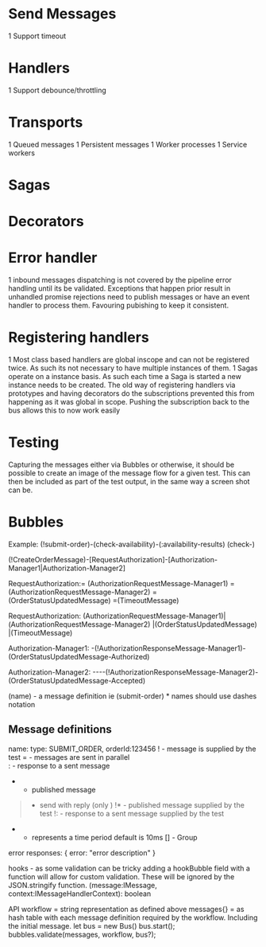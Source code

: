 # Send Messages
1 Support timeout

# Handlers
1 Support debounce/throttling

# Transports
1 Queued messages
1 Persistent messages
1 Worker processes
1 Service workers

# Sagas

# Decorators


# Error handler
1 inbound messages dispatching is not covered by the pipeline error handling
  until its be validated. Exceptions that happen prior result in unhandled promise rejections
  need to publish messages or have an event handler to process them. Favouring pubishing to keep
  it consistent.


# Registering handlers
1 Most class based handlers are global inscope and can not be registered twice. As such its not necessary
  to have multiple instances of them.
1 Sagas operate on a instance basis. As such each time a Saga is started a new instance needs to be created. 
  The old way of registering handlers via prototypes and having decorators do the subscriptions prevented this
  from happening as it was global in scope. Pushing the subscription back to the bus allows this to now work easily  

# Testing
Capturing the messages either via Bubbles or otherwise, it should be possible to create an image of the message flow
for a given test. This can then be included as part of the test output, in the same way a screen shot can be.

  # Bubbles

  Example:
  (!submit-order)-(check-availability)-(:availability-results)
                 \(check-)

  (!CreateOrderMessage)-[RequestAuthorization]-[Authorization-Manager1|Authorization-Manager2]
                        
                        

  RequestAuthorization:= (AuthorizationRequestMessage-Manager1)
                        =(AuthorizationRequestMessage-Manager2)
                        =(OrderStatusUpdatedMessage)
                        =(TimeoutMessage)                       
  
  RequestAuthorization:
   (AuthorizationRequestMessage-Manager1)|(AuthorizationRequestMessage-Manager2)
  |(OrderStatusUpdatedMessage)
  |(TimeoutMessage)                       

  Authorization-Manager1:
  -(!AuthorizationResponseMessage-Manager1)-(OrderStatusUpdatedMessage-Authorized)

  Authorization-Manager2:
  ----(!AuthorizationResponseMessage-Manager2)-(OrderStatusUpdatedMessage-Accepted)

  (name) - a message definition ie (submit-order)
    * names should use dashes notation
  
  ## Message definitions
  name: type: SUBMIT_ORDER, orderId:123456
  ! - message is supplied by the test
  = - messages are sent in parallel  
  : - response to a sent message
  * - published message
  > - send with reply (only )
  !* - published message supplied by the test
  !: - response to a sent message supplied by the test
  - - represents a time period default is 10ms
  [] - Group
  
  error responses:
  {
    error: "error description"
  }

  hooks - as some validation can be tricky adding a hookBubble field with a function will allow for custom
          validation. These will be ignored by the JSON.stringify function.
          (message:IMessage<any>, context:IMessageHandlerContext): boolean

  API
  workflow = string representation as defined above
  messages{} = as hash table with each message definition required by the workflow. Including the initial message.
  let bus = new Bus()
  bus.start();
  bubbles.validate(messages, workflow, bus?);


